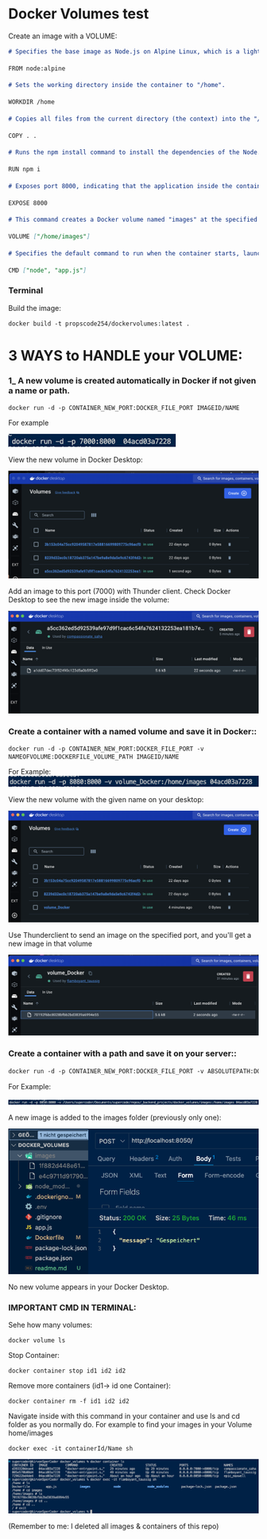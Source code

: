 # Docker Volumes test

Create an image with a VOLUME:

```markdown
# Specifies the base image as Node.js on Alpine Linux, which is a lightweight Linux distribution.

FROM node:alpine

# Sets the working directory inside the container to "/home".

WORKDIR /home

# Copies all files from the current directory (the context) into the "/home" directory of the container.

COPY . .

# Runs the npm install command to install the dependencies of the Node.js application.

RUN npm i

# Exposes port 8000, indicating that the application inside the container will be accessible on this port.

EXPOSE 8000

# This command creates a Docker volume named "images" at the specified path "/home/images" inside the container. Volumes are used to persist data outside of the container filesystem, and they can be shared among multiple containers.

VOLUME ["/home/images"]

# Specifies the default command to run when the container starts, launching the Node.js application using the "app.js" script.

CMD ["node", "app.js"]
```

### Terminal

Build the image:

```markdown
docker build -t propscode254/dockervolumes:latest .
```

# 3 WAYS to HANDLE your VOLUME:

### 1\_ A new volume is created automatically in Docker if not given a name or path.

```
docker run -d -p CONTAINER_NEW_PORT:DOCKER_FILE_PORT IMAGEID/NAME

```

For example

![](/readme_img/novcmd.png)

View the new volume in Docker Desktop:

![](/readme_img/nov.png)

Add an image to this port (7000) with Thunder client. Check Docker Desktop to see the new image inside the volume:

![](/readme_img/datainv.png)

### Create a container with a named volume and save it in Docker::

```
docker run -d -p CONTAINER_NEW_PORT:DOCKER_FILE_PORT -v NAMEOFVOLUME:DOCKERFILE_VOLUME_PATH IMAGEID/NAME
```

For Example:
![](/readme_img/name.png)

View the new volume with the given name on your desktop:

![](/readme_img/volumes.png)

Use Thunderclient to send an image on the specified port, and you'll get a new image in that volume

![](/readme_img/version2.png)

### Create a container with a path and save it on your server::

```markdown
docker run -d -p CONTAINER_NEW_PORT:DOCKER_FILE_PORT -v ABSOLUTEPATH:DOCKERFILE_VOLUME_PATH IMAGEID/NAME
```

For Example:

![](/readme_img/path.png)

A new image is added to the images folder (previously only one):

![](/readme_img/thunderpath.png)

No new volume appears in your Docker Desktop.

### IMPORTANT CMD IN TERMINAL:

Sehe how many volumes:

```
docker volume ls
```

Stop Container:

```
docker container stop id1 id2 id2
```

Remove more containers (id1-> id one Container):

```
docker container rm -f id1 id2 id2
```

Navigate inside with this command in your container and use ls and cd folder as you normally do. For example to find your images in your Volume home/images

```
docker exec -it containerId/Name sh
```

![](/readme_img/navi.png)

(Remember to me: I deleted all images & containers of this repo)

